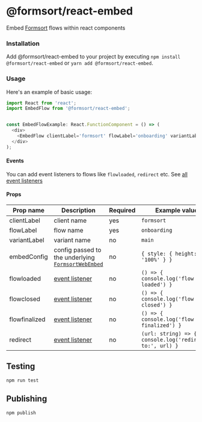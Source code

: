 # @formsort/react-embed

Embed [Formsort](https://formsort.com) flows within react components

### Installation

Add @formsort/react-embed to your project by executing `npm install @formsort/react-embed` or `yarn add @formsort/react-embed`.

### Usage

Here's an example of basic usage:

```js
import React from 'react';
import EmbedFlow from '@formsort/react-embed';


const EmbedFlowExample: React.FunctionComponent = () => (
  <div>
    <EmbedFlow clientLabel='formsort' flowLabel='onboarding' variantLabel='main' />
  </div>
);
```

#### Events

You can add event listeners to flows like `flowloaded`, `redirect` etc. See [all event listeners](https://github.com/formsort/web-embed-api/#event-listeners)

#### Props

|Prop name|Description|Required|Example values|
|----|----|----|----|
|clientLabel|client name|yes|`formsort`|
|flowLabel|flow name|yes|`onboarding`|
|variantLabel|variant name|no|`main`|
|embedConfig|config passed to the underlying [`FormsortWebEmbed`](https://github.com/formsort/web-embed-api) |no|`{ style: { height: '100%' } }`|
|flowloaded|[event listener](https://github.com/formsort/web-embed-api#flowloaded)|no|`() => { console.log('flow loaded') }`|
|flowclosed|[event listener](https://github.com/formsort/web-embed-api#flowclosed)|no|`() => { console.log('flow closed') }`|
|flowfinalized|[event listener](https://github.com/formsort/web-embed-api#flowfinalized)|no|`() => { console.log('flow finalized') }`|
|redirect|[event listener](https://github.com/formsort/web-embed-api#redirect)|no|`(url: string) => { console.log('redirecting to:', url) }`|


## Testing

```
npm run test
```

## Publishing

```
npm publish
```
